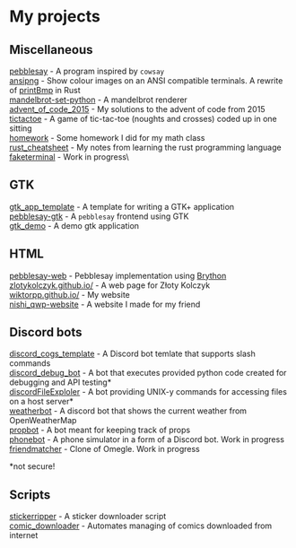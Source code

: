 # My projects

## Miscellaneous
[pebblesay](https://github.com/wiktorpp/pebblesay) - A program inspired by `cowsay`\
[ansipng](https://github.com/wiktorpp/ansipng) - Show colour images on an ANSI compatible terminals. A rewrite of [printBmp](https://github.com/wiktorpp/printBmp) in Rust\
[mandelbrot-set-python](https://github.com/wiktorpp/mandelbrot-set-python) - A mandelbrot renderer\
[advent_of_code_2015](https://github.com/wiktorpp/advent_of_code_2015) - My solutions to the advent of code from 2015\
[tictactoe](https://github.com/wiktorpp/tictactoe) - A game of tic-tac-toe (noughts and crosses) coded up in one sitting\
[homework](https://github.com/wiktorpp/homework) - Some homework I did for my math class\
[rust_cheatsheet](https://github.com/wiktorpp/rust_cheatsheet) - My notes from learning the rust programming language\
[faketerminal](https://github.com/wiktorpp/faketerminal) - Work in progress\

## GTK
[gtk_app_template](https://github.com/wiktorpp/gtk_app_template) - A template for writing a GTK+ application\
[pebblesay-gtk](https://github.com/wiktorpp/pebblesay-gtk) - A `pebblesay` frontend using GTK\
[gtk_demo](https://github.com/wiktorpp/gtk_demo) - A demo gtk application

## HTML
[pebblesay-web](https://github.com/wiktorpp/pebblesay-web) - Pebblesay implementation using [Brython](https://brython.info/)\
[zlotykolczyk.github.io/](https://zlotykolczyk.github.io/) - A web page for Złoty Kolczyk\
[wiktorpp.github.io/](https://wiktorpp.github.io/) - My website\
[nishi_qwp-website](https://wiktorpp.github.io/nishi_qwp-website/) - A website I made for my friend

## Discord bots
[discord_cogs_template](https://github.com/wiktorpp/discord_cogs_template) - A Discord bot temlate that supports slash commands\
[discord_debug_bot](https://github.com/wiktorpp/discord_debug_bot) - A bot that executes provided python code created for debugging and API testing*\
[discordFileExploler](https://github.com/wiktorpp/discordFileExploler) - A bot providing UNIX-y commands for accessing files on a host server*\
[weatherbot](https://github.com/wiktorpp/weatherbot) - A discord bot that shows the current weather from OpenWeatherMap\
[propbot](https://github.com/wiktorpp/propbot) - A bot meant for keeping track of props\
[phonebot](https://github.com/wiktorpp/phonebot) - A phone simulator in a form of a Discord bot. Work in progress
[friendmatcher](https://github.com/wiktorpp/friendmatcher) - Clone of Omegle. Work in progress

*not secure!
## Scripts
[stickerripper](https://github.com/wiktorpp/stickerripper) - A sticker downloader script\
[comic_downloader](https://github.com/wiktorpp/comic_downloader) - Automates managing of comics downloaded from internet

